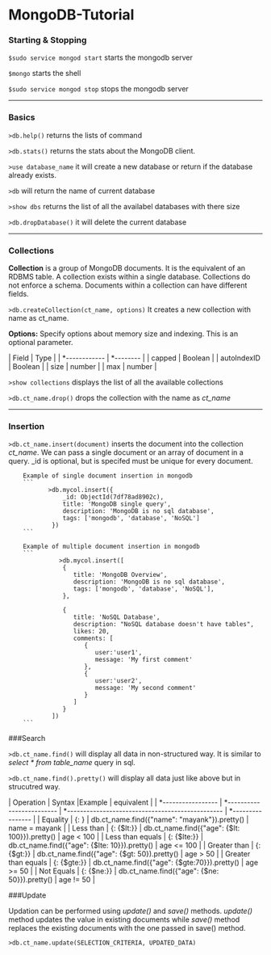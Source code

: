 # MongoDB-Tutorial

### Starting & Stopping

`$sudo service mongod start`	starts the mongodb server

`$mongo`  starts the shell

`$sudo service mongod stop` 	stops the mongodb server

---

### Basics

`>db.help()` returns the lists of command

`>db.stats()` returns the stats about the MongoDB client. 

`>use database_name` it will create a new database or return if the database already exists.

`>db` will return the name of current database

`>show dbs` returns the list of all the availabel databases with there size

`>db.dropDatabase()` it will delete the current database

---

### Collections

**Collection** is a group of MongoDB documents. It is the equivalent of an RDBMS table. A collection exists within a single database. Collections do not enforce a schema. Documents within a collection can have different fields.

`>db.createCollection(ct_name, options)` It creates a new collection with name as ct_name.


**Options:** Specify options about memory size and indexing. This is an optional parameter.

| Field         | Type     |
| *------------ | *-------- |
| capped        | Boolean  |
| autoIndexID   | Boolean  |
| size          | number   |
| max           | number   |
		

`>show collections`	displays the list of all the available collections

`>db.ct_name.drop()` drops the collection with the name as *ct_name*

---

### Insertion 

`>db.ct_name.insert(document)`  inserts the document into the collection *ct_name*. We can pass a single document or an array of document in a query. 											\_id is optional, but is specifed must be unique for every document.  
	

		Example of single document insertion in mongodb
		```
			   >db.mycol.insert({
				   _id: ObjectId(7df78ad8902c),
				   title: 'MongoDB single query', 
				   description: 'MongoDB is no sql database',
				   tags: ['mongodb', 'database', 'NoSQL']
				})
		```

		Example of multiple document insertion in mongodb
		```
			      >db.mycol.insert([
				   {
				      title: 'MongoDB Overview', 
				      description: 'MongoDB is no sql database',
				      tags: ['mongodb', 'database', 'NoSQL'],
				   },
					
				   {
				      title: 'NoSQL Database', 
				      description: "NoSQL database doesn't have tables",
				      likes: 20, 
				      comments: [
				         {
				            user:'user1',
				            message: 'My first comment'
				         },
				         {
				            user:'user2',
				            message: 'My second comment'
				         }
				      ]
				   }
				])
		```


###Search

`>db.ct_name.find()`  will display all data in non-structured way. It is similar to *select * from table_name* query in sql.

`>db.ct_name.find().pretty()` will display all data just like above but in strucutred way.

| Operation            | Syntax                     |Example 											| equivalent		|
| *-----------------   | *------------------------- | *------------------------------------------------ | *---------------- |
| Equality             |  {<key>: <value>}          |  db.ct_name.find({"name": "mayank"}).pretty()		|   name = mayank	|
| Less than            |  {<key>: {$lt:<value>}}    |  db.ct_name.find({"age": {$lt: 100}}).pretty()	|	age < 100		|
| Less than equals     |  {<key>: {$lte:<value>}}   |  db.ct_name.find({"age": {$lte: 10}}).pretty()	|	age <= 100		|
| Greater than         |  {<key>: {$gt:<value>}}	|  db.ct_name.find({"age": {$gt: 50}).pretty()		|	age > 50		|
| Greater than equals  |  {<key>: {$gte:<value>}}	|  db.ct_name.find({"age": {$gte:70}}).pretty()		|	age >= 50		|
| Not Equals		   |  {<key>: {$ne:<value>}}	|  db.ct_name.find({"age": {$ne: 50}}).pretty()		|	age != 50		|




###Update

Updation can be performed using *update()* and *save()* methods. *update()* method updates the value in existing documents while *save()* method replaces the existing documents with the one passed in save() method.

`>db.ct_name.update(SELECTION_CRITERIA, UPDATED_DATA)`	